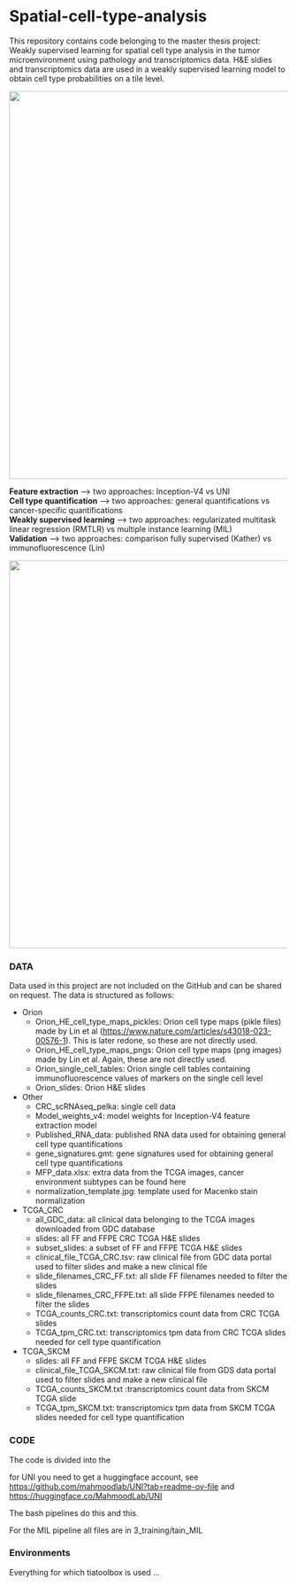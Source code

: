 # Spatial-cell-type-analysis
This repository contains code belonging to the master thesis project: Weakly supervised learning for spatial cell type analysis in the tumor microenvironment using pathology and transcriptomics data. H&E sldies and transcriptomics data are used in a weakly supervised learning model to obtain cell type probabilities on a tile level. 

<img src="https://github.com/user-attachments/assets/6d913b21-ff88-40c0-a5ba-d8094fe43614" width="700">

**Feature extraction** --> two approaches: Inception-V4 vs UNI  
**Cell type quantification** --> two approaches: general quantifications vs cancer-specific quantifications  
**Weakly supervised learning** --> two approaches: regularizated multitask linear regression (RMTLR) vs multiple instance learning (MIL)  
**Validation** --> two approaches: comparison fully supervised (Kather) vs immunofluorescence (Lin)

<img src="https://github.com/user-attachments/assets/296304ee-b5e4-412a-91b5-81417ac21db4" width="700">

### DATA
Data used in this project are not included on the GitHub and can be shared on request. The data is structured as follows:
- Orion
  - Orion_HE_cell_type_maps_pickles: Orion cell type maps (pikle files) made by Lin et al (https://www.nature.com/articles/s43018-023-00576-1). This is later redone, so these are not directly used.
  - Orion_HE_cell_type_maps_pngs: Orion cell type maps (png images) made by Lin et al. Again, these are not directly used.
  - Orion_single_cell_tables: Orion single cell tables containing immunofluorescence values of markers on the single cell level
  - Orion_slides: Orion H&E slides
- Other
  - CRC_scRNAseq_pelka: single cell data
  - Model_weights_v4: model weights for Inception-V4 feature extraction model
  - Published_RNA_data: published RNA data used for obtaining general cell type quantifications
  - gene_signatures.gmt: gene signatures used for obtaining general cell type quantifications
  - MFP_data.xlsx: extra data from the TCGA images, cancer environment subtypes can be found here
  - normalization_template.jpg: template used for Macenko stain normalization
- TCGA_CRC
  - all_GDC_data: all clinical data belonging to the TCGA images downloaded from GDC database
  - slides: all FF and FFPE CRC TCGA H&E slides
  - subset_slides: a subset of FF and FFPE TCGA H&E slides
  - clinical_file_TCGA_CRC.tsv: raw clinical file from GDC data portal used to filter slides and make a new clinical file
  - slide_filenames_CRC_FF.txt: all slide FF filenames needed to filter the slides
  - slide_filenames_CRC_FFPE.txt: all slide FFPE filenames needed to filter the slides
  - TCGA_counts_CRC.txt: transcriptomics count data from CRC TCGA slides
  - TCGA_tpm_CRC.txt: transcriptomics tpm data from CRC TCGA slides needed for cell type quantification
- TCGA_SKCM
  - slides: all FF and FFPE SKCM TCGA H&E slides
  - clinical_file_TCGA_SKCM.txt: raw clinical file from GDS data portal used to filter slides and make a new clinical file
  - TCGA_counts_SKCM.txt :transcriptomics count data from SKCM TCGA slide
  - TCGA_tpm_SKCM.txt: transcriptomics tpm data from SKCM TCGA slides needed for cell type quantification
    
### CODE

The code is divided into the 

for UNI you need to get a huggingface account, see https://github.com/mahmoodlab/UNI?tab=readme-ov-file and https://huggingface.co/MahmoodLab/UNI 

The bash pipelines do this and this. 

For the MIL pipeline all files are in 3_training/tain_MIL


### Environments

Everything for which tiatoolbox is used ...



